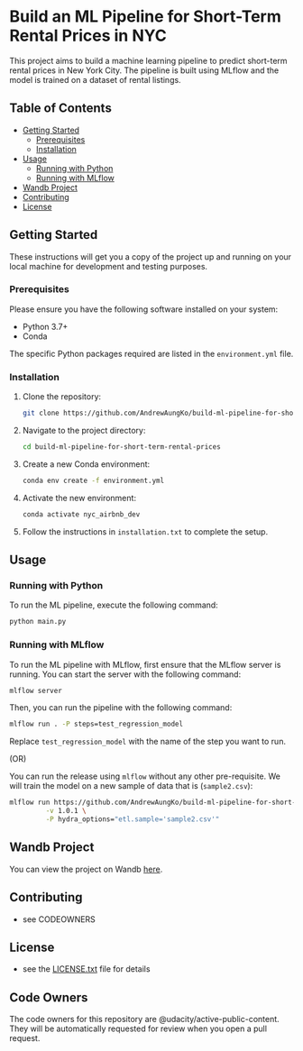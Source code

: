 # Build an ML Pipeline for Short-Term Rental Prices in NYC

This project aims to build a machine learning pipeline to predict short-term rental prices in New York City. The pipeline is built using MLflow and the model is trained on a dataset of rental listings.

## Table of Contents

- [Getting Started](#getting-started)
  - [Prerequisites](#prerequisites)
  - [Installation](#installation)
- [Usage](#usage)
  - [Running with Python](#running-with-python)
  - [Running with MLflow](#running-with-mlflow)
- [Wandb Project](#wandb-project)
- [Contributing](#contributing)
- [License](#license)

## Getting Started

These instructions will get you a copy of the project up and running on your local machine for development and testing purposes.

### Prerequisites

Please ensure you have the following software installed on your system:

- Python 3.7+
- Conda

The specific Python packages required are listed in the `environment.yml` file.

### Installation

1. Clone the repository:
   ```bash
   git clone https://github.com/AndrewAungKo/build-ml-pipeline-for-short-term-rental-prices.git
   ```

2. Navigate to the project directory:
   ```bash
   cd build-ml-pipeline-for-short-term-rental-prices
   ```

3. Create a new Conda environment:
   ```bash
   conda env create -f environment.yml
   ```

4. Activate the new environment:
   ```bash
   conda activate nyc_airbnb_dev
   ```

5. Follow the instructions in `installation.txt` to complete the setup.

## Usage

### Running with Python

To run the ML pipeline, execute the following command:

```bash
python main.py
```

### Running with MLflow

To run the ML pipeline with MLflow, first ensure that the MLflow server is running. You can start the server with the following command:

```bash
mlflow server
```

Then, you can run the pipeline with the following command:

```bash
mlflow run . -P steps=test_regression_model
```

Replace `test_regression_model` with the name of the step you want to run.

(OR)

You can run the release using ``mlflow`` without any other pre-requisite. We will
train the model on a new sample of data that is (``sample2.csv``):

```bash
mlflow run https://github.com/AndrewAungKo/build-ml-pipeline-for-short-term-rental-prices.git \
         -v 1.0.1 \
         -P hydra_options="etl.sample='sample2.csv'"
```

## Wandb Project

You can view the project on Wandb [here](https://wandb.ai/andrewaung/nyc_airbnb).

## Contributing

- see CODEOWNERS

## License

- see the [LICENSE.txt](LICENSE.txt) file for details

## Code Owners

The code owners for this repository are @udacity/active-public-content. They will be automatically requested for review when you open a pull request.
```
